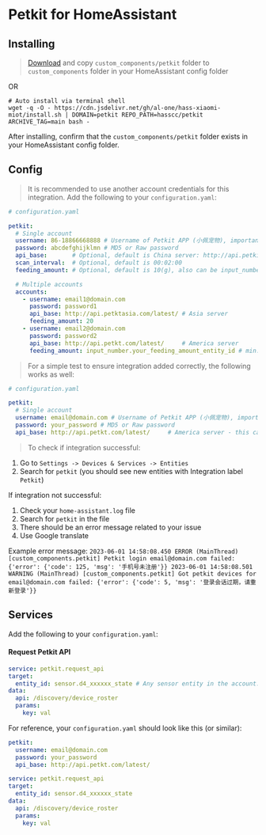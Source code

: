 # Petkit for HomeAssistant

## Installing

> [Download](https://github.com/hasscc/petkit/archive/main.zip) and copy `custom_components/petkit` folder to `custom_components` folder in your HomeAssistant config folder

OR

```shell
# Auto install via terminal shell
wget -q -O - https://cdn.jsdelivr.net/gh/al-one/hass-xiaomi-miot/install.sh | DOMAIN=petkit REPO_PATH=hasscc/petkit ARCHIVE_TAG=main bash -
```

After installing, confirm that the `custom_components/petkit` folder exists in your HomeAssistant config folder.

## Config

> It is recommended to use another account credentials for this integration.
> Add the following to your `configuration.yaml`:

```yaml
# configuration.yaml

petkit:
  # Single account
  username: 86-18866668888 # Username of Petkit APP (小佩宠物), important to use country code
  password: abcdefghijklmn # MD5 or Raw password
  api_base:       # Optional, default is China server: http://api.petkit.cn/6/
  scan_interval:  # Optional, default is 00:02:00
  feeding_amount: # Optional, default is 10(g), also can be input_number entity id.

  # Multiple accounts
  accounts:
    - username: email1@domain.com
      password: password1
      api_base: http://api.petktasia.com/latest/ # Asia server
      feeding_amount: 20
    - username: email2@domain.com
      password: password2
      api_base: http://api.petkt.com/latest/     # America server
      feeding_amount: input_number.your_feeding_amount_entity_id # min:10, step:10
```

> For a simple test to ensure integration added correctly, the following works as well:

```yaml
# configuration.yaml

petkit:
  # Single account
  username: email@domain.com # Username of Petkit APP (小佩宠物), important to use country code
  password: your_password # MD5 or Raw password
  api_base: http://api.petkt.com/latest/     # America server - this can be changed to any other server
```

> To check if integration successful:
1. Go to `Settings -> Devices & Services -> Entities` 
2. Search for `petkit` (you should see new entities with Integration label `Petkit`)

If integration not successful:
1. Check your `home-assistant.log` file
2. Search for `petkit` in the file
3. There should be an error message related to your issue
4. Use Google translate

Example error message:
`2023-06-01 14:58:08.450 ERROR (MainThread) [custom_components.petkit] Petkit login email@domain.com failed: {'error': {'code': 125, 'msg': '手机号未注册'}}
2023-06-01 14:58:08.501 WARNING (MainThread) [custom_components.petkit] Got petkit devices for email@domain.com failed: {'error': {'code': 5, 'msg': '登录会话过期，请重新登录'}}
`

## Services

Add the following to your `configuration.yaml`:

#### Request Petkit API
```yaml
service: petkit.request_api
target:
  entity_id: sensor.d4_xxxxxx_state # Any sensor entity in the account: the Petkit sensor entity ID shown in Settings -> Devices & Services -> Entities
data:
  api: /discovery/device_roster
  params:
    key: val
```

For reference, your `configuration.yaml` should look like this (or similar):

```yaml
petkit:
  username: email@domain.com
  password: your_password 
  api_base: http://api.petkt.com/latest/

service: petkit.request_api
target:
  entity_id: sensor.d4_xxxxxx_state
data:
  api: /discovery/device_roster
  params:
    key: val
```
